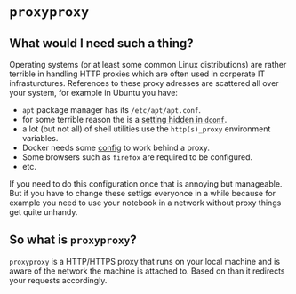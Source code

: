 # `proxyproxy`

## What would I need such a thing?

Operating systems (or at least some common Linux distributions) are rather terrible
in handling HTTP proxies which are often used in corperate IT infrasturctures. References
to these proxy adresses are scattered all over your system, for example in Ubuntu you have:

- `apt` package manager has its `/etc/apt/apt.conf`.
- for some terrible reason the is a [setting hidden in `dconf`](https://askubuntu.com/questions/1133286/set-ubuntu-desktop-network-proxy-settings-programmatically-on-18-04).
- a lot (but not all) of shell utilities use the `http(s)_proxy` environment variables. 
- Docker needs some [config](https://docs.docker.com/network/proxy/) to work behind a proxy.
- Some browsers such as `firefox` are required to be configured.
- etc.

If you need to do this configuration once that is annoying but manageable. But 
if you have to change these settigs everyonce in a while because for example you 
need to use your notebook in a network without proxy things get quite unhandy.

## So what is `proxyproxy`?

`proxyproxy` is a HTTP/HTTPS proxy that runs on your local machine and is aware of the 
network the machine is attached to. Based on than it redirects your requests
accordingly.
